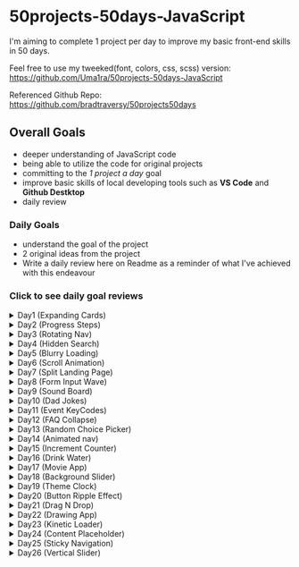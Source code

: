 # 50projects-50days-JavaScript
I'm aiming to complete 1 project per day to improve my basic front-end skills in 50 days.

Feel free to use my tweeked(font, colors, css, scss) version: https://github.com/Uma1ra/50projects-50days-JavaScript

Referenced Github Repo: https://github.com/bradtraversy/50projects50days

## Overall Goals
- deeper understanding of JavaScript code
- being able to utilize the code for original projects
- committing to the *1 project a day* goal
- improve basic skills of local developing tools such as **VS Code** and **Github Destktop**
-  daily review

### Daily Goals
- understand the goal of the project
- 2 original ideas from the project
- Write a daily review here on Readme as a reminder of what I've achieved with this endeavour

### Click to see daily goal reviews
<details>
  <summary>Day1 (Expanding Cards)</summary>
  
  **Things I Learned**
  - how to define multiple classes into a single const 
  - adding and removing classes based on mouseclick event
  - vw(viewport width), recommended due to it's dependency on the viewport rather than it's parent
  - vh(viewport height), same as above
  - font-size(rem), same as above in terms of responsive layouts
  
  **Original Ideas**
  1. website top page
  eg. campaigns (a peek can be enough to want to scroll)
  2. illustrated story
  eg. educational game, storytelling puzzles (easy to flip back for hints and clues, although a lock for new stages or clues would also be added for limited access)
  3. simplr story-telling
  eg. japanese kamishibai (pictures/illustrations/iamges and text could be added to create an original story for kids)
  4. thoughtful gesture
  eg. card-like (to send to loved ones as thoughful gesture for anniversaries and such)
</details>

<details>
  <summary>Day2 (Progress Steps)</summary>

  **Things I Learned**
  - how to center in css, using translateY(-50%)
  - the uses and purpose of ::before
  - :root in css to use repetitive colors with var()
  - calculating and assigning style: width in js
  - conditions to disable buttons
  - getElementById (never used this before)
  - revision on adding events
  - importing font in css
  - font and color make a big difference

  **Original Ideas**
  1. input form progress
  2. to do lists/tasks (for daily routines)
  3. step-by-step manual
</details>

<details>
  <summary>Day3 (Rotating Nav)</summary>
  
  **Things I Learned**
  - giving a class to show effects under specific conditions is js
  - the versatility of transform: translateX (to take out or bring back objects into view)
  - writing :nth in sass format
  - how to define the same folder (~/)
  - using live sass compiler
  
  **Original Ideas**
  1. learning tool (for all ages)
  eg. flash cards, word/image rotate to reveal info underneath
  2. mini-game
  eg. reveal slight clues underneath/random info or trivia that changes everytime it's activated
  3. maybe a dice?

</details>

<details>
  <summary>Day4 (Hidden Search)</summary>
  
  **Things I Learned**
  - how to write in a more sass-like format
  - using calculation for translate
  - was able to write js almost without guidance
  - tweeking css as I want
  
  **Original Ideas**
  1. hidden navigation
  2. hidden text for images (extra info and such)
  3. e-card

</details>

<details>
  <summary>Day5 (Blurry Loading)</summary>
  
  **Things I Learned**
  - math can be searched and used rather than original math(so long as there's basic understanding of the function)
  - rgba can be used for opacity when elements need to be isolated
  - it's very important to check for misspellings when functions don't get called
  
  **Original Ideas**
  1. asthetic loading for websites
  2. to show progress of a quiz(an image can be blurred and become clearer as they answer for a final reveal) 

</details>

<details>
  <summary>Day6 (Scroll Animation)</summary>
  
  **Things I Learned**
  - using inner height method to determine position in the viewport
  - common fallback fonts
  - using transform for eaasing in elements
  - dark color theme
  
  **Original Ideas**
  1. coporate websites
  2. interactive website for kids

</details>

<details>
  <summary>Day7 (Split Landing Page)</summary>
  
  **Things I Learned**
  - mouseenter/mouseleave event
  - css can be written differently and still achieve the same results
  
  **Original Ideas**
  1. coporate website
  2. interactive navigation
  3. showing image or text as extra info or navigation

</details>

<details>
  <summary>Day8 (Form Input Wave)</summary>
  
  **Things I Learned**
  - cubic-bezier(interesting way to add custom animation, found a testing site as well)
  - transition delays using index
  - how to create as easy but stylish form with overlapping labels
  - pointer-event(hadn't ocurred to me)
  
  **Original Ideas**
  1. object movements within a page
  2. navigation panel
  3. waterfall effect of letters after completing a form and revealing results
  (for suspense, campaign surprises, winning) 

</details>

<details>
  <summary>Day9 (Sound Board)</summary>
  
  **Things I Learned**
  - html elements can be added in js
  - dotted borders can be cute!
  - there's an issue with calling fonts (works in * but not in body)
  - opacity can only be used 0.9 and below (tried darkening with 1.5, don't know why I thought that'd work)
  
  **Original Ideas**
  1. pressing buttons in games (actions, events)
  2. quiz answers (right or wrong ding)
  3. swooshes or simple sounds for systematic form send, etc

</details>

<details>
  <summary>Day10 (Dad Jokes)</summary>
  
  **Things I Learned**
  - async function (still not that up to speed)
  - versatility of borders
  - 3 colors are enough for a simple design
  - opacity to take away some attention
  
  **Original Ideas**
  1. random recipe/quote/whatever generator
  2. baby name generator

</details>

<details>
  <summary>Day11 (Event KeyCodes)</summary>
  
  **Things I Learned**
  - "keydown" event
  - inline-flex (flexes everything in a row)
  - writing html in js (within back quotation marks)

  **Original Ideas**
  1. generating code for simple identification?
  2. "keydown" event could be used for fun interactive screen

</details>

<details>
  <summary>Day12 (FAQ Collapse)</summary>
  
  **Things I Learned**
  - toggle function in js
  - was able to layout in css without help
  - color scheme's getting better
  - pseudo elements to use as background designs
  - z-index wasn't working as I'd hoped
  (there doesn't seem to be a solution for what I was doing, in front of the container but behind the text)
  - I though simply layering would solve the above... but no

  **Original Ideas**
  1. collapsable questions, information
  2. educational purposes, hiding the answers
  3. hiding list of navigations
  4. navigation panel or bar, with toggle function (in my case, I used to use boostrap for nav toggle but I think I can stop relying on it all the time)

</details>

<details>
  <summary>Day13 (Random Choice Picker)</summary>
  
  **Things I Learned**
  - By far! What I wanted to implement in my new app idea
  - "keyup" was a new event I learned
  - setTimeout was very useful in setting timers on actions
  - creating an html element and using appendChild to put it within another element (second time doing it)
  - [Math.random() * tags.length], random gives 0 and 1, so multiplying it with the array length(eg.8) will be 1 * 8 and give a random number between 1~8!
  - intervals to highlight and unhighlight before the result has a nice aesthetic for randomness

  **Original Ideas**
  1. when you have a difficult time picking something
  2. menu decider (protein, veg, carb, cooking method, useful because you can enter whatever's at home)
  3. as a game(truth or dare picker)
  4. intervals for drumroll effect for a result

</details>

<details>
  <summary>Day14 (Animated nav)</summary>
  
  **Things I Learned**
  - toggle event for the second time
  - eye-opening that so much movement could be achieved by css alone
  - color choices are getting better
  - font choices.. could do better
  - transform:rotate(deg) tomake diagonal lines
  - opacity to change visibility under specific conditions
  - linear was a new asepect today, need to search and learn more

  **Original Ideas**
  1. revealing info
  2. intervals to make things spin

</details>

<details>
  <summary>Day15 (Increment Counter)</summary>
  
  **Things I Learned**
  - ASI(automatic semi-colon insertion) can make semi-colons optional but better practice is to add them yourself to avoid mishaps
  - increment means to increase(didin't know what the counter was at first)
  - aesthetically pleasing to see the movement in numbers
  - data-target(data-*) is used to store info private to the page or app to be used within other functions as well by developers(eg. short text in place of a long link, a target value to reach)
  - Math.ceil rounds off to greater than or equal to

  **Original Ideas**
  1. could be modified to alphabets
  2. reveal answers(IQ test result, personality check app to reveal type)
  3. graph numbers when first loaded or reloaded for different conditions

</details>

<details>
  <summary>Day16 (Drink Water)</summary>
  
  **Things I Learned**
  - I'm not really good at math but understanding the concept enabled me to modify when necessary
  - Math and equations can be searched or generated by AI and adapted to the project
  - very simple but expressive use of color
  - changing visibility and height
  - flexbox can do almost anything!

  **Original Ideas**
  1. filling graphs
  2. data ranges
  3. form-filling progress

</details>

<details>
  <summary>Day17 (Movie App)</summary>
  
  **Things I Learned**
  - I haven't been up to speed lately with styding Java alongside
  - box-shadows (header, search, etc)
  - understanding transform and translates better than before
  - rounding off in js (being able to search and implement what I had in mind was a step forward)
  - using API's in js is still a little hazy so will try and improve on that

  **Original Ideas**
  1. info on images, graphs, forms (directions on usage)
  2. API could be used for personal or public use! (I wouldn't mind my own personal movie or recipe search)

</details>

<details>
  <summary>Day18 (Background Slider)</summary>
  
  **Things I Learned**
  - I've done this with a cdn before, but I see that it can be done easily without one too
  - I'm getting the hang of writing the js code after understanding what the functions for
  - image/file paths and what "./" or "../" mean(still get a little confused when errors pop up)
  - I'm getting better at color contrasts


  **Original Ideas**
  1. It's easthetically pleasing to look at! Could be used for individual product images
  2. Memories(has an emotional look to it)
  3. I would definitely used this for multiple images without the bg-image as well

</details>

<details>
  <summary>Day19 (Theme Clock)</summary>
  
  **Things I Learned**
  - mixins, stil need to explore ideal usage but very useful!
  - theme change can be achieved quite easily using js and css styling
  - would like to experiment more on theme button design
  - root and scss variables don't mix well together(there did seem to be a way though, need to read further)
  - originality in design make me feel loads better than when I started
  - UI/UX theory needs to be learned but maybe with layouts in remakes
  - loginc for a 12-hour format clock
  - calculations will either be copied from generous sources or generated via AI(I suck at math, no joke)

  **Original Ideas**
  1. blog site for easthetic purposes(could be useful when uploading or setting timers as well)
  2. theme color's definitely something I would incorporate on all projects as defaults
  3. would be awesome to make different thems(pastels, mocha, vivid, dark, light, hacker, etc)
  4. the needles could probably be paired with the "05 Blurry Loading" to create a spinning needle loader?

</details>

<details>
  <summary>Day20 (Button Ripple Effect)</summary>
  
  **Things I Learned**
  - I've added multiple buttons 
  - position relative and absolute can be used within the same class because they're relative to their parent
  - took me a while, but managed to position my buttons seemingly in a random scatter using absolute position with vh and vw
  - custom border radius in % can't be used on an element with height and width in % as well(I used px for sizing and @media to adjust for size)
  - getting a better sense of design and ideas
  - in js, I've written the event handler function outside of the function as opposed to what I was referencing(for readability and better practice in js)
  - determining the position of an element with simple logic in js using x, y, targets and offset

  **Original Ideas**
  1. I'd like to try using different shapes and colors to contrast or complement
  2. other events such as keyUp could be used as a rippling typing experience(a little like RGB lighting on a gaming keyboard)

</details>

<details>
  <summary>Day21 (Drag N Drop)</summary>
  
  **Things I Learned**
  - setting a background image using unsplash link
  - making a clean simple look for dropping boundaries
  - setting draggable in html(first time)
  - dragging and dropping by setting classnames and background images in css accordingly
  - thought of alternative methods that could be used as well

  **Original Ideas**
  1. interactive gamefied app
  2. jigsaw puzzle app

</details>

<details>
  <summary>Day22 (Drawing App)</summary>
  
  **Things I Learned**
  - canvas tag is used with javascript for drawing
  - the height and width for the canvas are assigned directly in the HTML markup to define the initial resolution
  - the resolution is important for accuracy when drawing
  - making custom buttons, box-shadow and inline-flex
  - customizing border and radius to join seamlessly
  - using icons instead of text for better aesthetics
  - various mouse events
  - custom cursor design to be detected by js event
  - different methods to determine coordinates and using then to draw seamlessly
  - updating the visible part of the size along with the actual value
  - different methods used for the context
  - creating new functions for what I thought would be more functional, such as stop drawing when out of range
  - pretty proud to be customizing as I go for better functionality and design

  **Original Ideas**
  1. picture games("e-shiritori", something like pictSense?)
  2. saving the images would make it something like the app "Paint"?
  3. could be a writing memo pad and maybe collab with AI to detext and convert to text

</details>

<details>
  <summary>Day23 (Kinetic Loader)</summary>
  
  **Things I Learned**
  - triangle using the border in css
  - spinning effect created by adjusting rotating various degrees

  **Original Ideas**
  1. I'm going to try this with multiple shapes(maybe circles to overlap and look like flowers)
  2. loading effect
  3. effect to create movement on the page(slower and inconspicuous could work as a background)

</details>

<details>
  <summary>Day24 (Content Placeholder)</summary>
  
  **Things I Learned**
  - setTimeout can be used for other than APIs and await for async
  - HTML character entities(&nbsp; and others)
  - adding movement to linear gradient bgs could be done with just css but timeout gives loading effect
  - rounded profile images
  - rounded text bg

  **Original Ideas**
  1. bg with movement for any content, on forms, images that take longer to load?
  2. just any header or content to give it a mobile bg as a default

</details>

<details>
  <summary>Day25 (Sticky Navigation)</summary>
  
  **Things I Learned**
  - copying a website layout was somthing I hadn't done in a while
  - use of containers to flex and position elements just so
  - color scheme is getting better and better
  - scroll event was a first, pretty easy to understand

  **Original Ideas**
  1. scroll and ease-in-out to time content display
  2. could do this for a footer as well(display little when reading the content, and reveal the full footer when hovering or at the page end) 

</details>

<details>
  <summary>Day26 (Vertical Slider)</summary>
  
  **Things I Learned**
  - nesting div in scss is equivalent to "class > div"
  - clientHeight
  - using an arrow function to declare a function(ES6) rather than the traditional style
  - setting inline styles have merits such as, quick prototyping, fewer http requests, quick render and specifying styles for specific elements
  - background shorthand
  - using querySelectAll to define length of an array

  **Original Ideas**
  1. with setTimeout to automatically slide on a landing page
  2. presentation-like content

</details>
